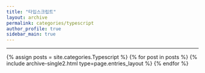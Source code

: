 ```yaml
---
title: "타입스크립트"
layout: archive
permalink: categories/typescript
author_profile: true
sidebar_main: true
---
```


***

{% assign posts = site.categories.Typescript %}
{% for post in posts %} {% include archive-single2.html type=page.entries_layout %} {% endfor %}